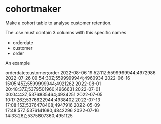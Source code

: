 # cohortmaker

Make a cohort table to analyse customer retention.

The .csv must contain 3 columns with this specific names
 - orderdate
 - customer
 - order
 
 
 An example

orderdate;customer;order
2022-08-06 19:52:11Z;5599999944;4972986
2022-07-26 09:54:30Z;5599999944;4960934
2022-06-16 15:05:45Z;5599999944;4921262
2022-08-01 20:48:37Z;5379501960;4966631
2022-07-01 00:04:43Z;5376835464;4934251
2022-07-05 10:17:26Z;5376622944;4938402
2022-07-13 17:08:15Z;5376478408;4947916
2022-05-09 17:48:57Z;5376141680;4842296
2022-07-16 14:33:26Z;5375807360;4951125
